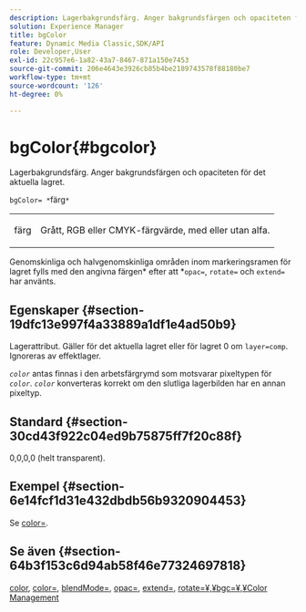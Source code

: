 ```yaml
---
description: Lagerbakgrundsfärg. Anger bakgrundsfärgen och opaciteten för det aktuella lagret.
solution: Experience Manager
title: bgColor
feature: Dynamic Media Classic,SDK/API
role: Developer,User
exl-id: 22c957e6-1a82-43a7-8467-871a150e7453
source-git-commit: 206e4643e3926cb85b4be2189743578f88180be7
workflow-type: tm+mt
source-wordcount: '126'
ht-degree: 0%

---
```


# bgColor{#bgcolor}

Lagerbakgrundsfärg. Anger bakgrundsfärgen och opaciteten för det aktuella lagret.

`bgColor= *`färg`*`

<table id="simpletable_2D23B1B282CD4216AB5BE7E7430D1B3F"> 
 <tr class="strow"> 
  <td class="stentry"> <p><span class="codeph"> <span class="varname"> färg</span></span> </p> </td> 
  <td class="stentry"> <p>Grått, RGB eller CMYK-färgvärde, med eller utan alfa. </p></td> 
 </tr> 
</table>

Genomskinliga och halvgenomskinliga områden inom markeringsramen för lagret fylls med den angivna färgen* efter att *`opac=`, `rotate=` och `extend=` har använts.

## Egenskaper {#section-19dfc13e997f4a33889a1df1e4ad50b9}

Lagerattribut. Gäller för det aktuella lagret eller för lagret 0 om `layer=comp`. Ignoreras av effektlager.

*`color`* antas finnas i den arbetsfärgrymd som motsvarar pixeltypen för  *`color`*. *`color`* konverteras korrekt om den slutliga lagerbilden har en annan pixeltyp.

## Standard {#section-30cd43f922c04ed9b75875ff7f20c88f}

0,0,0,0 (helt transparent).

## Exempel {#section-6e14fcf1d31e432dbdb56b9320904453}

Se [color=](../../../../../is-api/http-ref/image-serving-api-ref/c-http-protocol-reference/c-command-reference/r-color-commandref.md#reference-b044954ec6184253b8831579466b4423).

## Se även {#section-64b3f153c6d94ab58f46e77324697818}

[color](../../../../../is-api/http-ref/image-serving-api-ref/c-http-protocol-reference/c-data-types/r-is-http-color.md#reference-0fdb264a3aed4bd78451bb55311f6e93),  [color=](../../../../../is-api/http-ref/image-serving-api-ref/c-http-protocol-reference/c-command-reference/r-color-commandref.md#reference-b044954ec6184253b8831579466b4423),  [blendMode=](../../../../../is-api/http-ref/image-serving-api-ref/c-http-protocol-reference/c-command-reference/r-blendmode.md#reference-8be10dde1d584429966cb61ac8e7d172),  [opac=](../../../../../is-api/http-ref/image-serving-api-ref/c-http-protocol-reference/c-command-reference/r-opac.md#reference-d2269b51aca34599a08d0a46ee5c27e5),  [extend=](../../../../../is-api/http-ref/image-serving-api-ref/c-http-protocol-reference/c-command-reference/r-extend.md#reference-7e9156beb285459d830e2d56782a74ac),  [ ](../../../../../is-api/http-ref/image-serving-api-ref/c-http-protocol-reference/c-command-reference/r-rotate.md#reference-12abb086635546ec9ec2e1a793dc1096)  [ ](../../../../../is-api/http-ref/image-serving-api-ref/c-http-protocol-reference/c-command-reference/r-bgc.md#reference-53376175f617446fbe5c69120f834b88)  [rotate=¥,¥bgc=¥,¥Color Management](../../../../../is-api/http-ref/image-serving-api-ref/c-http-protocol-reference/c-syntax-and-features/r-color-management.md#reference-c7e4a72d589145189f7e4bcb6b4544d7)
